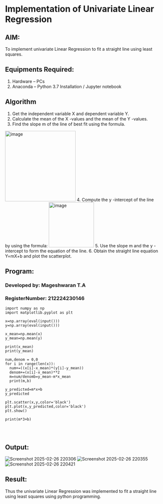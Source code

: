 # Implementation of Univariate Linear Regression
## AIM:
To implement univariate Linear Regression to fit a straight line using least squares.

## Equipments Required:
1. Hardware – PCs
2. Anaconda – Python 3.7 Installation / Jupyter notebook

## Algorithm
1. Get the independent variable X and dependent variable Y.
2. Calculate the mean of the X -values and the mean of the Y -values.
3. Find the slope m of the line of best fit using the formula. 
<img width="231" alt="image" src="https://user-images.githubusercontent.com/93026020/192078527-b3b5ee3e-992f-46c4-865b-3b7ce4ac54ad.png">
4. Compute the y -intercept of the line by using the formula:
<img width="148" alt="image" src="https://user-images.githubusercontent.com/93026020/192078545-79d70b90-7e9d-4b85-9f8b-9d7548a4c5a4.png">
5. Use the slope m and the y -intercept to form the equation of the line.
6. Obtain the straight line equation Y=mX+b and plot the scatterplot.

## Program:


### Developed by: Mageshwaran T.A
### RegisterNumber:  212224230146
```
import numpy as np
import matplotlib.pyplot as plt

x=np.array(eval(input()))
y=np.array(eval(input()))

x_mean=np.mean(x)
y_mean=np.mean(y)

print(x_mean)
print(y_mean)

num,denom = 0,0
for i in range(len(x)):
  num+=((x[i]-x_mean)*(y[i]-y_mean))
  denom+=(x[i]-x_mean)**2
  m=num/denomb=y_mean-m*x_mean
  print(m,b)

y_predicted=m*x+b
y_predicted

plt.scatter(x,y,color='black')
plt.plot(x,y_predicted,color='black')
plt.show()

print(m*3+b)




```

## Output:
![Screenshot 2025-02-26 220306](https://github.com/user-attachments/assets/fa76f231-1421-4ef1-8072-ff634adc37fd)
![Screenshot 2025-02-26 220355](https://github.com/user-attachments/assets/9ee0d74f-c3ca-49b8-98a4-02f927a34ea1)
![Screenshot 2025-02-26 220421](https://github.com/user-attachments/assets/545a2e5d-5b79-4788-a09e-f3966a11b7c0)



## Result:
Thus the univariate Linear Regression was implemented to fit a straight line using least squares using python programming.
